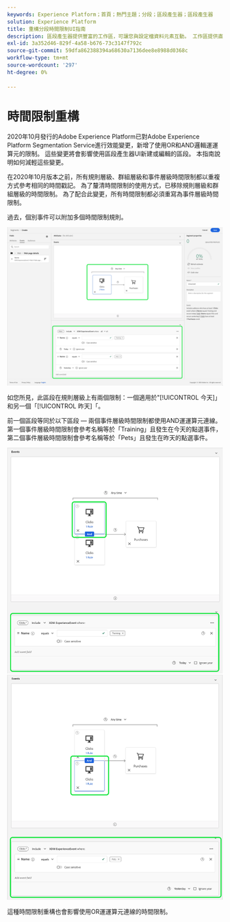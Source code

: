 ```yaml
---
keywords: Experience Platform；首頁；熱門主題；分段；區段產生器；區段產生器
solution: Experience Platform
title: 重構分段時間限制UI指南
description: 區段產生器提供豐富的工作區，可讓您與設定檔資料元素互動。 工作區提供直覺式控制項來建置和編輯規則，例如用來表示資料屬性的拖放圖磚。
exl-id: 3a352d46-829f-4a58-b676-73c3147f792c
source-git-commit: 59dfa862388394a68630a7136dee8e8988d0368c
workflow-type: tm+mt
source-wordcount: '297'
ht-degree: 0%

---
```


# 時間限制重構

2020年10月發行的Adobe Experience Platform已對Adobe Experience Platform Segmentation Service進行效能變更，新增了使用OR和AND邏輯運運算元的限制。 這些變更將會影響使用區段產生器UI新建或編輯的區段。 本指南說明如何減輕這些變更。

在2020年10月版本之前，所有規則層級、群組層級和事件層級時間限制都以重複方式參考相同的時間戳記。 為了釐清時間限制的使用方式，已移除規則層級和群組層級的時間限制。 為了配合此變更，所有時間限制都必須重寫為事件層級時間限制。

過去，個別事件可以附加多個時間限制規則。

![「區段產生器」會反白顯示前一個時間限制樣式。](../images/ui/segment-refactoring/former-time-constraint.png)

如您所見，此區段在規則層級上有兩個限制：一個適用於&quot;[!UICONTROL 今天]」和另一個「[!UICONTROL 昨天]「。

前一個區段等同於以下區段 — 兩個事件層級時間限制都使用AND運運算元連線。 第一個事件層級時間限制會參考名稱等於「Training」且發生在今天的點選事件，第二個事件層級時間限制會參考名稱等於「Pets」且發生在昨天的點選事件。

![新的時間限制樣式會在「區段產生器」中反白顯示。](../images/ui/segment-refactoring/time-constraint-1.png) ![新的時間限制樣式會在「區段產生器」中反白顯示。](../images/ui/segment-refactoring/time-constraint-2.png)

這種時間限制重構也會影響使用OR運運算元連線的時間限制。
